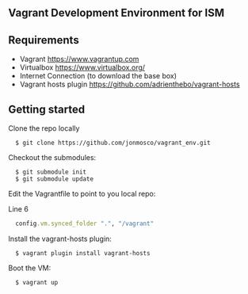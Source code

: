 ## Vagrant Development Environment for ISM

## Requirements

* Vagrant https://www.vagrantup.com
* Virtualbox https://www.virtualbox.org/
* Internet Connection (to download the base box)
* Vagrant hosts plugin https://github.com/adrienthebo/vagrant-hosts

## Getting started

Clone the repo locally

```
  $ git clone https://github.com/jonmosco/vagrant_env.git
```

Checkout the submodules:

```
  $ git submodule init
  $ git submodule update
```
Edit the Vagrantfile to point to you local repo:

  Line 6
```ruby
  config.vm.synced_folder ".", "/vagrant"
```

Install the vagrant-hosts plugin:

```
  $ vagrant plugin install vagrant-hosts
```

Boot the VM:

```
  $ vagrant up
```

